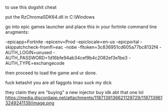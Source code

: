 to use this dogshit cheat

put the RzChromaSDK64.dll in C:\Windows

go into epic games launcher and place this in your fortnite command line arugments:

-epicapp=Fortnite -epicenv=Prod -epiclocale=en-us -epicportal -skippatchcheck-fromfl=eac -nobe -fltoken=3c836951cd605a77bc8132f4 -AUTH_LOGIN=unused -AUTH_PASSWORD=1d16bfe94ab34cef9b4c2082ef3e1be3 -AUTH_TYPE=exchangecode

then proceed to load the game and ur done.

fuck ketashit
you are all faggots lmao suck my dick


they claim they are "buying" a new injector buy idk abt that one lol
https://media.discordapp.net/attachments/1187139136621129729/1187139613249241139/image.png
